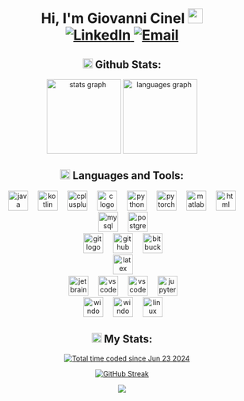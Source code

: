 <h1 align="center"> Hi, I'm Giovanni Cinel <img src="https://media.giphy.com/media/hvRJCLFzcasrR4ia7z/giphy.gif" width="30px"/> 
<div align="center">
  <a href="https://www.linkedin.com/in/giovannicinel/">
    <img src="https://img.shields.io/badge/-LinkedIn-blue?style=flat&logo=Linkedin&logoColor=white" alt="LinkedIn">
  </a>
  <a href="mailto:giovannicinel9@gmail.com">
    <img src="https://img.shields.io/badge/-Email-red?style=flat&logo=Gmail&logoColor=white" alt="Email">
  </a>
</div>
</h1>

###

<h2 align = "center">
<img src="https://raw.githubusercontent.com/Tarikul-Islam-Anik/Animated-Fluent-Emojis/master/Emojis/Travel%20and%20places/Rocket.png" alt="Rocket" width="20" height="20" /> Github Stats:
</h2>

<div align="center">
  <img src="https://github-readme-stats.vercel.app/api?username=GiovanniCinel&hide_title=false&hide_rank=false&show_icons=true&include_all_commits=true&count_private=true&disable_animations=false&theme=blue-green&locale=en&hide_border=false" height="150" alt="stats graph"  />
  <img src="https://github-readme-stats.vercel.app/api/top-langs?username=GiovanniCinel&locale=en&hide_title=false&layout=compact&card_width=320&langs_count=6&theme=blue-green&hide_border=false&hide=jupyter%20%notebook,tex" height="150" alt="languages graph"  />
</div>

###

<h2 align = "center">
  <img src="https://raw.githubusercontent.com/Tarikul-Islam-Anik/Animated-Fluent-Emojis/master/Emojis/Objects/Hammer%20and%20Wrench.png" alt="Hammer and Wrench" width="20" height="20" /> Languages and Tools:  
</h2>

<div align="center">
  <img src="https://cdn.jsdelivr.net/gh/devicons/devicon/icons/java/java-original.svg" height="40" alt="java logo"  />
  <img width="12" />
  <img src="https://cdn.jsdelivr.net/gh/devicons/devicon/icons/kotlin/kotlin-original.svg" height="40" alt="kotlin logo"  />
  <img width="12" />
  <img src="https://cdn.jsdelivr.net/gh/devicons/devicon/icons/cplusplus/cplusplus-original.svg" height="40" alt="cplusplus logo"  />
  <img width="12" />
  <img src="https://cdn.jsdelivr.net/gh/devicons/devicon/icons/c/c-original.svg" height="40" alt="c logo"  />
  <img width="12" />
  <img src="https://cdn.jsdelivr.net/gh/devicons/devicon/icons/python/python-original.svg" height="40" alt="python logo"  />
  <img width="12" />
  <img src="https://cdn.jsdelivr.net/gh/devicons/devicon/icons/pytorch/pytorch-original.svg" height="40" alt="pytorch logo"  />
  <img width="12" />
  <img src="https://cdn.jsdelivr.net/gh/devicons/devicon/icons/matlab/matlab-original.svg" height="40" alt="matlab logo"  />
  <img width="12" />
  <img src="https://cdn.jsdelivr.net/gh/devicons/devicon/icons/html5/html5-original.svg" height="40" alt="html logo"  />
  <!-- <img width="12" />
  <img src="https://cdn.jsdelivr.net/gh/devicons/devicon/icons/armv/armv-original.svg" height="40" alt="arm logo" /> -->
</div>

<div align="center">
  <img height="20" />
  <img src="https://cdn.jsdelivr.net/gh/devicons/devicon/icons/mysql/mysql-original.svg" height="40" alt="mysql logo"  />
  <img width="12" />
  <img src="https://cdn.jsdelivr.net/gh/devicons/devicon/icons/postgresql/postgresql-original.svg" height="40" alt="postgresql logo"  />
</div>

<div align="center">
  <img height="20" />
  <img src="https://skillicons.dev/icons?i=git" height="40" alt="git logo"  />
  <img width="12" />
  <img src="https://skillicons.dev/icons?i=github" height="40" alt="github logo"  />
   <img width="12" />
  <img src="https://skillicons.dev/icons?i=bitbucket" height="40" alt="bitbucket logo"  />
</div>

<div align="center">
  <img height="20" />
  <img src="https://skillicons.dev/icons?i=latex" height="40" alt="latex logo"  />
</div>

<div align = "center">
  <img height="20" />
  <img src="https://cdn.jsdelivr.net/gh/devicons/devicon@latest/icons/jetbrains/jetbrains-original.svg" alt="jetbrains IDEs" height="40"/>
  <img width="12" />
  <img src="https://cdn.jsdelivr.net/gh/devicons/devicon@latest/icons/vscode/vscode-original.svg" alt="vscode" height="40"/>
  <img width="12" />
  <img src="https://cdn.jsdelivr.net/gh/devicons/devicon@latest/icons/anaconda/anaconda-original.svg" alt="vscode" height="40"/>
  <img width="12" />
  <img src="https://cdn.jsdelivr.net/gh/devicons/devicon@latest/icons/jupyter/jupyter-original-wordmark.svg" alt="jupyter" height="40"/
</div>

<div align= "center">
  <img height="20" />
  <img src="https://cdn.jsdelivr.net/gh/devicons/devicon@latest/icons/android/android-original-wordmark.svg" alt="windows" height="40"/>
  <img width="12" />
  <img src="https://cdn.jsdelivr.net/gh/devicons/devicon@latest/icons/windows11/windows11-original-wordmark.svg" alt="windows" height="40"/>
  <img width="12" />
  <img src="https://cdn.jsdelivr.net/gh/devicons/devicon@latest/icons/linux/linux-original.svg" alt="linux" height="40"/>
</div>

<h2 align= "center">
  <img src="https://raw.githubusercontent.com/Tarikul-Islam-Anik/Animated-Fluent-Emojis/master/Emojis/Travel%20and%20places/Fire.png" alt="Fire" width="20" height="20" /> My Stats:
</h2>
<div align="center">
  <div style="display: flex; justify-content: center; gap: 20px;">
    <img src="https://komarev.com/ghpvc/?username=GiovanniCinel&style=flat-square&color=blue" alt=""/>
    <a href="https://wakatime.com/@309e0ca3-387a-49b7-b5d7-56486af110d9"><img src="https://wakatime.com/badge/user/309e0ca3-387a-49b7-b5d7-56486af110d9.svg" alt="Total time coded since Jun 23 2024" /></a>
  </div>
  <div style="margin-top: 10px;">
    
   [![GitHub Streak](http://github-readme-streak-stats.herokuapp.com?user=GiovanniCinel&theme=dark&background=000000)](https://git.io/streak-stats)
 
  </div>
</div>

<p align="center">
     <img src="https://capsule-render.vercel.app/api?type=waving&color=gradient&height=100&section=footer"/>
</p>

